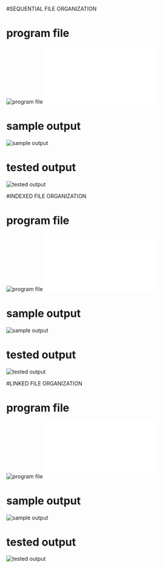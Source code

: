 #SEQUENTIAL FILE ORGANIZATION

# program file
![program file](Sequential_code_595.jpeg)
![program file](SequentialFile.c)

# sample output
![sample output](Sequential_IO_595.jpeg)

# tested output
![tested output](Sequential_EO_595.jpeg)

#INDEXED FILE ORGANIZATION

# program file
![program file](Indexed_code_595.jpeg)
![program file](IndexedFile.c)

# sample output
![sample output](Indexed_IO_595.jpeg)

# tested output
![tested output](Indexed_EO_595.jpeg)

#LINKED FILE ORGANIZATION

# program file
![program file](Linked_code_595.jpeg)
![program file](LinkedFile.c)

# sample output
![sample output](Linked_IO_595.jpeg)

# tested output
![tested output](Linked_EO_595.jpeg)
